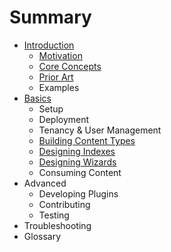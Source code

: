 # Summary

* [Introduction](README.md)
  * [Motivation](motivation.md)
  * [Core Concepts](core-concepts.md)
  * [Prior Art](prior-art.md)
  * Examples
* [Basics](basics.md)
  * Setup
  * Deployment
  * Tenancy & User Management
  * [Building Content Types](basics/building-content-types.md)
  * [Designing Indexes](basics/designing-indexes.md)
  * [Designing Wizards](basics/designing-wizards.md)
  * Consuming Content
* Advanced
  * Developing Plugins
  * Contributing
  * Testing
* Troubleshooting
* Glossary

